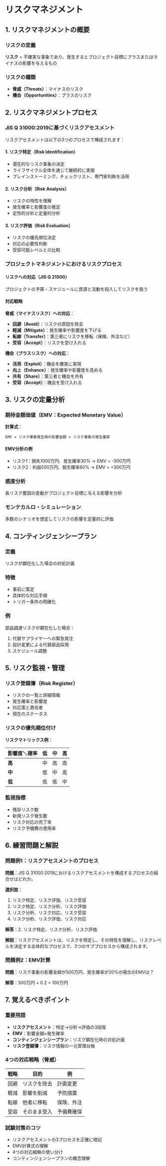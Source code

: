 # リスクマネジメント

## 1. リスクマネジメントの概要

### リスクの定義

**リスク** = 不確実な事象であり、発生するとプロジェクト目標にプラスまたはマイナスの影響を与えるもの

### リスクの種類

- **脅威（Threats）**：マイナスのリスク
- **機会（Opportunities）**：プラスのリスク

## 2. リスクマネジメントプロセス

### JIS Q 31000:2019に基づくリスクアセスメント

リスクアセスメントは以下の3つのプロセスで構成されます：

#### 1. リスク特定（Risk Identification）

- 潜在的なリスク事象の決定
- ライフサイクル全体を通じて継続的に実施
- ブレインストーミング、チェックリスト、専門家判断を活用

#### 2. リスク分析（Risk Analysis）

- リスクの特性を理解
- 発生確率と影響度の推定
- 定性的分析と定量的分析

#### 3. リスク評価（Risk Evaluation）

- リスクの優先順位決定
- 対応の必要性判断
- 受容可能レベルとの比較

### プロジェクトマネジメントにおけるリスクプロセス

#### リスクへの対応（JIS Q 21500）

プロジェクトの予算・スケジュールに資源と活動を投入してリスクを扱う

#### 対応戦略

**脅威（マイナスリスク）への対応**：

- **回避（Avoid）**：リスクの原因を除去
- **軽減（Mitigate）**：発生確率や影響度を下げる
- **転嫁（Transfer）**：第三者にリスクを移転（保険、外注など）
- **受容（Accept）**：リスクを受け入れる

**機会（プラスリスク）への対応**：

- **活用（Exploit）**：機会を確実に実現
- **向上（Enhance）**：発生確率や影響度を高める
- **共有（Share）**：第三者と機会を共有
- **受容（Accept）**：機会を受け入れる

## 3. リスクの定量分析

### 期待金額価値（EMV：Expected Monetary Value）

**計算式**：

```text
EMV = リスク事象発生時の影響金額 × リスク事象の発生確率
```

#### EMV分析の例

- リスク1：損失1000万円、発生確率30% → EMV = -300万円
- リスク2：利益500万円、発生確率60% → EMV = +300万円

### 感度分析

各リスク要因の変動がプロジェクト目標に与える影響を分析

### モンテカルロ・シミュレーション

多数のシナリオを想定してリスクの影響を定量的に評価

## 4. コンティンジェンシープラン

### 定義

リスクが顕在化した場合の対処計画

### 特徴

- 事前に策定
- 具体的な対応手順
- トリガー条件の明確化

### 例

部品調達リスクが顕在化した場合：

1. 代替サプライヤーへの緊急発注
2. 設計変更による代替部品採用
3. スケジュール調整

## 5. リスク監視・管理

### リスク登録簿（Risk Register）

- リスクの一覧と詳細情報
- 発生確率と影響度
- 対応策と責任者
- 現在のステータス

### リスクの優先順位付け

**リスクマトリックス例**：

| 影響度＼確率 | 低 | 中 | 高 |
|-------------|----|----|---- |
| **高**      | 中 | 高 | 高 |
| **中**      | 低 | 中 | 高 |
| **低**      | 低 | 低 | 中 |

### 監視指標

- 残存リスク数
- 新規リスク発生数
- リスク対応の完了率
- リスク予備費の使用率

## 6. 練習問題と解説

### 問題例1：リスクアセスメントのプロセス

**問題**：JIS Q 31000:2019におけるリスクアセスメントを構成するプロセスの組合せはどれか。

**選択肢**：

1. リスク特定、リスク評価、リスク受容
2. リスク特定、リスク分析、リスク評価
3. リスク分析、リスク対応、リスク受容
4. リスク分析、リスク評価、リスク対応

**解答**：2. リスク特定、リスク分析、リスク評価

**解説**：リスクアセスメントは、リスクを特定し、その特性を理解し、リスクレベルを決定する全体的なプロセスで、3つのサブプロセスから構成されます。

### 問題例2：EMV計算

**問題**：リスク事象の影響金額が500万円、発生確率が20%の場合のEMVは？

**解答**：500万円 × 0.2 = 100万円

## 7. 覚えるべきポイント

### 重要用語

- **リスクアセスメント**：特定→分析→評価の3段階
- **EMV**：影響金額×発生確率
- **コンティンジェンシープラン**：リスク顕在化時の対処計画
- **リスク登録簿**：リスク情報の一元管理台帳

### 4つの対応戦略（脅威）

| 戦略 | 目的 | 例 |
|------|------|-----|
| 回避 | リスクを除去 | 計画変更 |
| 軽減 | 影響を削減 | 予防措置 |
| 転嫁 | 他者に移転 | 保険、外注 |
| 受容 | そのまま受入 | 予備費確保 |

### 試験対策のコツ

- リスクアセスメントの3プロセスを正確に暗記
- EMV計算式の理解
- 4つの対応戦略の使い分け
- コンティンジェンシープランの概念理解
